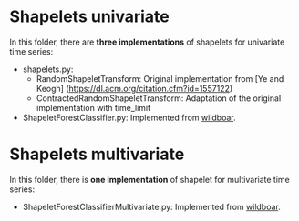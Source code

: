 Shapelets univariate
====================

In this folder, there are **three implementations** of shapelets for univariate time series:
        
* shapelets.py:
    * RandomShapeletTransform: Original implementation from [Ye and Keogh] (https://dl.acm.org/citation.cfm?id=1557122)
    * ContractedRandomShapeletTransform: Adaptation of the original implementation with time_limit
* ShapeletForestClassifier.py: Implemented from [wildboar](https://github.com/isakkarlsson/wildboar).


Shapelets multivariate
====================

In this folder, there is **one implementation** of shapelet for multivariate time series:

* ShapeletForestClassifierMultivariate.py: Implemented from [wildboar](https://github.com/isakkarlsson/wildboar).
        

